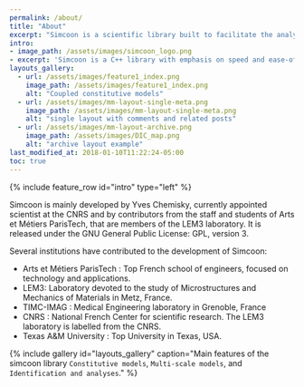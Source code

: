 ```yaml
---
permalink: /about/
title: "About"
excerpt: "Simcoon is a scientific library built to facilitate the analysis of mechanics of materials. It is built on the top of Armadillo, a high quality C++ linear algebra library. It integrates several algorithms for the analysis of heterogeneous materials Enjoy!"
intro:
- image_path: /assets/images/simcoon_logo.png
- excerpt: 'Simcoon is a C++ library with emphasis on speed and ease-of-use. Its principle focus is to provide tools to facilitate the implementation of up-to-date constitutive model for materials in Finite Element Analysis Packages. This is done by providing a C++ API to generate user material subroutine based on a library of functions. Also, SMART+ provides tools to analyse the behavior of material, considering loading at the material point level.'
layouts_gallery:
  - url: /assets/images/feature1_index.png
    image_path: /assets/images/feature1_index.png
    alt: "Coupled constitutive models"
  - url: /assets/images/mm-layout-single-meta.png
    image_path: /assets/images/mm-layout-single-meta.png
    alt: "single layout with comments and related posts"
  - url: /assets/images/mm-layout-archive.png
    image_path: /assets/images/DIC_map.png
    alt: "archive layout example"
last_modified_at: 2018-01-10T11:22:24-05:00
toc: true
---
```


{% include feature_row id="intro" type="left" %}


Simcoon is mainly developed by Yves Chemisky, currently appointed scientist at the CNRS and by contributors from the staff and students of Arts et Métiers ParisTech, that are members of the LEM3 laboratory. It is released under the GNU General Public License: GPL, version 3.

Several institutions have contributed to the development of Simcoon:
* Arts et Métiers ParisTech : Top French school of engineers, focused on technology and applications.
* LEM3: Laboratory devoted to the study of Microstructures and Mechanics of Materials in Metz, France.
* TIMC-IMAG : Medical Engineering laboratory in Grenoble, France
* CNRS : National French Center for scientific research. The LEM3 laboratory is labelled from the CNRS.
* Texas A&M University : Top University in Texas, USA.

{% include gallery id="layouts_gallery" caption="Main features of the simcoon library `Constitutive models`, `Multi-scale models`, and `Identification and analyses`." %}
